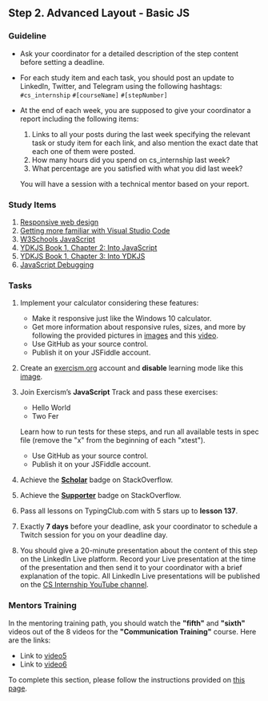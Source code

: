 ## Step 2. Advanced Layout - Basic JS

### Guideline

- Ask your coordinator for a detailed description of the step content before setting a deadline.

- For each study item and each task, you should post an update to LinkedIn, Twitter, and Telegram using the following hashtags:
`#cs_internship`
`#[courseName]`
`#[stepNumber]`

- At the end of each week, you are supposed to give your coordinator a report including the following items:
  1. Links to all your posts during the last week specifying the relevant task or study item for each link, and also mention the exact date that each one of them were posted.
  2. How many hours did you spend on cs_internship last week?
  3. What percentage are you satisfied with what you did last week?

  You will have a session with a technical mentor based on your report.

### Study Items <!-- omit in toc -->

1. [Responsive web design](https://www.youtube.com/watch?v=zF6VSky4SIc)
2. [Getting more familiar with Visual Studio Code](https://code.visualstudio.com/docs/introvideos/basics)
3. [W3Schools JavaScript](https://www.w3schools.com/js/default.asp)
4. [YDKJS Book 1, Chapter 2: Into JavaScript](https://github.com/getify/You-Dont-Know-JS/blob/1st-ed/up%20%26%20going/ch2.md)
5. [YDKJS Book 1, Chapter 3: Into YDKJS](https://github.com/getify/You-Dont-Know-JS/blob/1st-ed/up%20%26%20going/ch3.md)
6. [JavaScript Debugging](https://link.medium.com/YRBvjadl3X)

### Tasks <!-- omit in toc -->

1. Implement your calculator considering these features:

   - Make it responsive just like the Windows 10 calculator.
   - Get more information about responsive rules, sizes, and more by following the provided pictures in [images](https://github.com/cs-internship/cs-internship-spec/tree/master/courses/web/images/step1) and this [video](https://youtu.be/zddyn5_KCj8).
   - Use GitHub as your source control.
   - Publish it on your JSFiddle account.

2. Create an [exercism.org](https://exercism.org/) account and **disable** learning mode like this [image](https://github.com/cs-internship/cs-internship-spec/tree/master/courses/web/images/step2/exercism-disable-learning-mode.png).

3. Join Exercism’s **JavaScript** Track and pass these exercises:

   - Hello World
   - Two Fer

   Learn how to run tests for these steps, and run all available tests in spec file (remove the "x" from the beginning of each "xtest").

   - Use GitHub as your source control.
   - Publish it on your JSFiddle account.

4. Achieve the [**Scholar**](https://stackoverflow.com/help/badges/10/scholar) badge on StackOverflow.

5. Achieve the [**Supporter**](https://stackoverflow.com/help/badges/6/supporter) badge on StackOverflow.

6. Pass all lessons on TypingClub.com with 5 stars up to **lesson 137**.

7. Exactly **7 days** before your deadline, ask your coordinator to schedule a Twitch session for you on your deadline day.

8. You should give a 20-minute presentation about the content of this step on the LinkedIn Live platform. Record your Live presentation at the time of the presentation and then send it to your coordinator with a brief explanation of the topic. All LinkedIn Live presentations will be published on the [CS Internship YouTube channel](https://www.youtube.com/@csinternship8859).

### Mentors Training

In the mentoring training path, you should watch the **"fifth"** and **"sixth"** videos out of the 8 videos for the **"Communication Training"** course. Here are the links:

- Link to [video5](https://drive.google.com/file/d/1ncbYej5CvvJNVu6GlnKFTxxJ7iYjVXv0/view?usp=sharing)
- Link to [video6](https://drive.google.com/file/d/1L-xFO4gbmBmxepTldUT61_HuA4d3T9eU/view?usp=sharing)

To complete this section, please follow the instructions provided on [this page](https://github.com/cs-internship/cs-internship-spec/blob/master/courses/mentoring-workshops-instruction.md).
